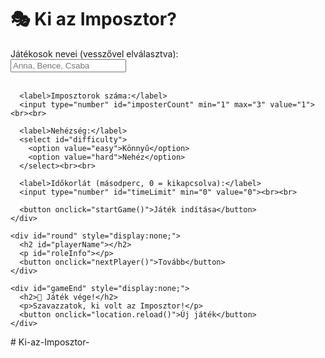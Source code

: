 <!DOCTYPE html>
<html lang="hu">
<head>
  <meta charset="UTF-8">
  <title>Ki az Imposztor?</title>
  <meta name="viewport" content="width=device-width, initial-scale=1.0">
  <link rel="stylesheet" href="style.css">
</head>
<body>
  <div id="game">
    <h1>🎭 Ki az Imposztor?</h1>
    <div id="setup">
      <label>Játékosok nevei (vesszővel elválasztva):</label><br>
      <input type="text" id="playersInput" placeholder="Anna, Bence, Csaba"><br><br>

      <label>Imposztorok száma:</label>
      <input type="number" id="imposterCount" min="1" max="3" value="1"><br><br>

      <label>Nehézség:</label>
      <select id="difficulty">
        <option value="easy">Könnyű</option>
        <option value="hard">Nehéz</option>
      </select><br><br>

      <label>Időkorlát (másodperc, 0 = kikapcsolva):</label>
      <input type="number" id="timeLimit" min="0" value="0"><br><br>

      <button onclick="startGame()">Játék indítása</button>
    </div>

    <div id="round" style="display:none;">
      <h2 id="playerName"></h2>
      <p id="roleInfo"></p>
      <button onclick="nextPlayer()">Tovább</button>
    </div>

    <div id="gameEnd" style="display:none;">
      <h2>🎉 Játék vége!</h2>
      <p>Szavazzatok, ki volt az Imposztor!</p>
      <button onclick="location.reload()">Új játék</button>
    </div>
  </div>
  <script src="script.js"></script>
</body>
</html># Ki-az-Imposztor-
